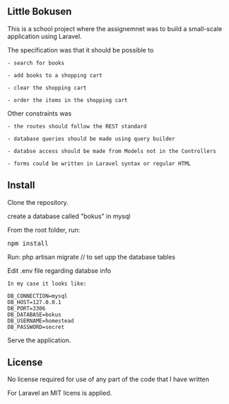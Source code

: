 ## Little Bokusen

This is a school project where the assignemnet was to build a small-scale application using Laravel.

The specification was that it should be possible to
    
    - search for books
    
    - add books to a shopping cart
    
    - clear the shopping cart
    
    - order the items in the shopping cart

Other constraints was
    
    - the routes should follow the REST standard
    
    - database queries should be made using query builder
    
    - databse access should be made from Models not in the Controllers
    
    - forms could be written in Laravel syntax or regular HTML

## Install

Clone the repository.

create a database called "bokus" in mysql

From the root folder, run: <pre>npm install</pre>

Run: php artisan migrate // to set upp the database tables

Edit .env file regarding databse info

    In my case it looks like:
    
    DB_CONNECTION=mysql
    DB_HOST=127.0.0.1
    DB_PORT=3306
    DB_DATABASE=bokus
    DB_USERNAME=homestead
    DB_PASSWORD=secret

Serve the application.

## License

No license required for use of any part of the code that I have written

For Laravel an MIT licens is applied.
